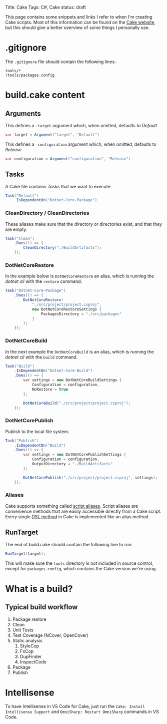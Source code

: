 Title: Cake
Tags: C#, Cake
status: draft

This page contains some snippets and links I refer to when I'm creating Cake scripts.
Most of this information can be found on the [Cake website](https://cakebuild.net/),
but this should give a better overview of some things I personally use.

# .gitignore

The  `.gitignore` file should contain the following lines:

```plaintext
tools/*
!tools/packages.config
```

# build.cake content

## Arguments

This defines a `-target` argument which, when omitted, defaults to _Default_

```csharp
var target = Argument("target", "Default")
```

This defines a `-configuration` argument which, when omitted, defaults to _Release_

```csharp
var configuration = Argument("configuration", "Release")
```

## Tasks

A Cake file contains _Tasks_ that we want to execute:

```csharp
Task("Default")
    .IsDependentOn("Dotnet-Core-Package")
```

### CleanDirectory / CleanDirectories

These aliases make sure that the directory or directories exist, and that they are empty.

```csharp
Task("Clean")
    .Does(() => {
        CleanDirectory("./BuildArtifacts");
    });
```

### DotNetCoreRestore

In the example below is `DotNetCoreRestore` an alias, which is running the _dotnet cli_ with the `restore` command.

```csharp
Task("Dotnet-Core-Package")
    .Does(() => {
        DotNetCoreRestore(
            "./src/project/project.csproj",
            new DotNetCoreRestoreSettings {
                PackagesDirectory = "./src/packages"
            }
        );
    });
```

### DotNetCoreBuild

In the next example the `DotNetCoreBuild` is an alias, which is running the _dotnet cli_ with the `build` command.

```csharp
Task("Build")
    .IsDependentOn("Dotnet-Core-Build")
    .Does(() => {
        var settings = new DotNetCoreBuildSettings {
            Configuration = configuration,
            NoRestore = true
        };

        DotNetCoreBuild("./src/project/project.csproj");
    });
```

### DotNetCorePublish

Publish to the local file system.

```csharp
Task("Publish")
    .IsDependentOn("Build")
    .Does(() => {
        var settings = new DotNetCorePublishSettings {
            Configuration = configuration,
            OutputDirectory = "./BuildArtifacts"
        };

        DotNetCorePublish("./src/project/project.csproj", settings);
    });
```

### Aliases

Cake supports something called [script aliases](https://cakebuild.net/docs/fundamentals/aliases). 
Script aliases are convenience methods that are easily accessible directly from a Cake script. 
Every single [DSL method](https://cakebuild.net/dsl/) in Cake is implemented like an alias method. 

## RunTarget

The end of build.cake should contain the following line to run:

```csharp
RunTarget(target);
```

This will make sure the `tools` directory is not included in source control, except for `packages.config`,
which contains the Cake version we're using.

# What is a build?

## Typical build workflow

1. Package restore
2. Clean
3. Unit Tests
4. Test Coverage (NCover, OpenCover)
5. Static analysis
    1. StyleCop
    2. FxCop
    3. DupFinder
    4. InspectCode
6. Package
7. Publish

# Intellisense

To have Intellisense in VS Code for Cake, just run the `Cake: Install Intellisense Support` 
and `OmniSharp: Restart OmniSharp` commands in VS Code.